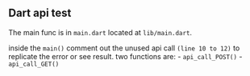 ## Dart api test

The main func is in `main.dart` located at `lib/main.dart`.

inside the `main()` comment out the unused api call `(line 10 to 12)` to replicate the error or see result.
two functions are:
    - `api_call_POST()`
    - `api_call_GET()`